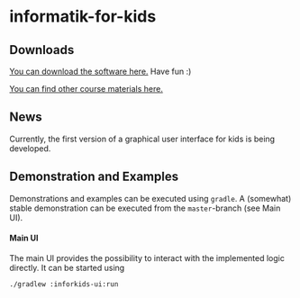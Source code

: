 # informatik-for-kids

## Downloads
[You can download the software here.](https://github.com/dominicparga/informatik-for-kids/raw/master/inforkids_course_material/informatik-for-kids.jar) Have fun :)

[You can find other course materials here.](https://github.com/dominicparga/informatik-for-kids/raw/master/inforkids_course_material)

## News
Currently, the first version of a graphical user interface for kids is being developed.

## Demonstration and Examples
Demonstrations and examples can be executed using `gradle`. A (somewhat) stable demonstration can be executed from the `master`-branch (see Main UI).

#### Main UI
The main UI provides the possibility to interact with the implemented logic directly. It can be started using

```shell
./gradlew :inforkids-ui:run
```
